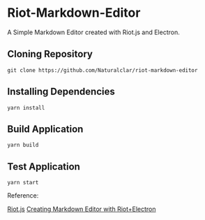 # Riot-Markdown-Editor

A Simple Markdown Editor created with Riot.js and Electron.

## Cloning Repository
`git clone https://github.com/Naturalclar/riot-markdown-editor`

## Installing Dependencies
`yarn install`

## Build Application
`yarn build`

## Test Application
`yarn start`

Reference:

[Riot.js](http://riotjs.com/)
[Creating Markdown Editor with Riot+Electron](https://qiita.com/supple/items/2cc58ee5c9bc11832596)